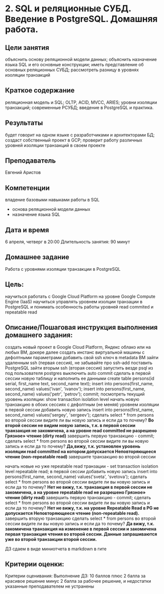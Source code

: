 # 2. SQL и реляционные СУБД. Введение в PostgreSQL. Домашняя работа.


## Цели занятия
объяснить основу реляционной модели данных;
объяснить назначение языка SQL и его основные конструкции;
иметь представление об основных реляционных СУБД;
рассмотреть разницу в уровнях изоляции транзакций

## Краткое содержание
реляционная модель и SQL;
OLTP, ACID, MVCC, ARIES;
уровни изоляции транзакций;
современные РСУБД;
введение в PostgreSQL и практика.

## Результаты
будет говорит на одном языке с разработчиками и архитекторами БД;
создаст собственный проект в GCP;
проверит работу различных уровней изоляции транзакций в своем проекте

## Преподаватель
Евгений Аристов

## Компетенции
владение базовыми навыками работы в SQL
- основа реляционной модели данных
- назначение языка SQL
## Дата и время
6 апреля, четверг в 20:00
Длительность занятия: 90 минут

## Домашнее задание
Работа с уровнями изоляции транзакции в PostgreSQL

## Цель:
научиться работать с Google Cloud Platform на уровне Google Compute Engine (IaaS)
научиться управлять уровнем изолции транзации в PostgreSQL и понимать особенность работы уровней read commited и repeatable read

## Описание/Пошаговая инструкция выполнения домашнего задания:
создать новый проект в Google Cloud Platform, Яндекс облако или на любых ВМ, докере
далее создать инстанс виртуальной машины с дефолтными параметрами
добавить свой ssh ключ в metadata ВМ
зайти удаленным ssh (первая сессия), не забывайте про ssh-add
поставить PostgreSQL
зайти вторым ssh (вторая сессия)
запустить везде psql из под пользователя postgres
выключить auto commit
сделать в первой сессии новую таблицу и наполнить ее данными create table persons(id serial, first_name text, second_name text); insert into persons(first_name, second_name) values('ivan', 'ivanov'); insert into persons(first_name, second_name) values('petr', 'petrov'); commit;
посмотреть текущий уровень изоляции: show transaction isolation level
начать новую транзакцию в обоих сессиях с дефолтным (не меняя) уровнем изоляции
в первой сессии добавить новую запись insert into persons(first_name, second_name) values('sergey', 'sergeev');
сделать select * from persons во второй сессии
видите ли вы новую запись и если да то почему? **Во второй сессии не видим новую запись, т.к. в первой сессии транзакция не закомичена, а на уровне read committed не разрешено Грязное» чтение (dirty read)**
завершить первую транзакцию - commit;
сделать select * from persons во второй сессии
видите ли вы новую запись и если да то почему? **Да,вижу, т.к. установлен уровень изоляции read committed на котором допускается Неповторяющееся чтение (non-repeatable read)**
завершите транзакцию во второй сессии


начать новые но уже repeatable read транзации - set transaction isolation level repeatable read;
в первой сессии добавить новую запись insert into persons(first_name, second_name) values('sveta', 'svetova');
сделать select * from persons во второй сессии
видите ли вы новую запись и если да то почему? **Нет не вижу, т.к. транзакция в первой сессии не закомичена, а на уровне repeatable read не разрешено Грязное» чтение (dirty read)**
завершить первую транзакцию - commit;
сделать select * from persons во второй сессии
видите ли вы новую запись и если да то почему? **Нет не вижу, т.к. на уровне Repeatable Read в PG не допускается Неповторяющееся чтение (non-repeatable read).**
завершить вторую транзакцию
сделать select * from persons во второй сессии
видите ли вы новую запись и если да то почему? **Да вижу, т.к. закомичена транзакция на изменение в первой сессии и закомичена первая транзакция чтения во второй сессии. Данные запрашиваются уже во второй транзакции второй сессии.**


ДЗ сдаем в виде миниотчета в markdown в гите

## Критерии оценки:
Критерии оценивания:
Выполнение ДЗ: 10 баллов
плюс 2 балла за красивое решение
минус 2 балла за рабочее решение, и недостатки указанные преподавателем не устранены


